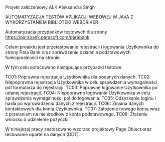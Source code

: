 Projekt zaliczeniowy ALK Aleksandra Singh

AUTOMATYZACJA TESTÓW APLIKACJI WEBOWEJ W JAVA Z WYKORZYSTANIEM BIBLIOTEKI WEBDRIVER

Automatyzacja przypadków testowych dla strony https://parabank.parasoft.com/parabank

Celem projektu jest przetestowanie rejestracji i logowania Użytkownika do strony Para Bank oraz sprawdzenie działania podstawowych funkcjonalności na stronie. 

W tym celu opracowano następujące przypadki testowe:

TC01: Poprawna rejestracja Użytkownika dla podanych danych.
TC02: Niepoprawna rejestracja Użytkownika w celu sprawdzenia wymagalności pól formularza do rejestracji.
TC03: Poprawne logowanie Użytkownika po udanej rejestracji.
TC04: Niepoprawne logowanie Użytkownika w celu sprawdzenia wymagalności pól do logowania.
TC05: Odzyskanie loginu i hasła po wprowadzeniu danych z rejestracji.
TC06: Zmiana danych kontaktowych dla konta Użytkownika.
TC07: Założenie nowego konta wraz z przelaniem na nie środków z konta podstawowego.
TC08: Złożenie wniosku o udzielenie pożyczki. 

W niniejszej pracy zastosowano wzorzec projektowy Page Object oraz testowanie oparte na danych (DDT).
